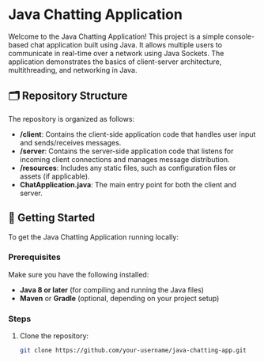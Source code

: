 # Java Chatting Application

Welcome to the Java Chatting Application! This project is a simple console-based chat application built using Java. It allows multiple users to communicate in real-time over a network using Java Sockets. The application demonstrates the basics of client-server architecture, multithreading, and networking in Java.

## 🗂️ Repository Structure

The repository is organized as follows:

- **/client**: Contains the client-side application code that handles user input and sends/receives messages.
- **/server**: Contains the server-side application code that listens for incoming client connections and manages message distribution.
- **/resources**: Includes any static files, such as configuration files or assets (if applicable).
- **ChatApplication.java**: The main entry point for both the client and server.

## 🚀 Getting Started

To get the Java Chatting Application running locally:

### Prerequisites

Make sure you have the following installed:

- **Java 8 or later** (for compiling and running the Java files)
- **Maven** or **Gradle** (optional, depending on your project setup)

### Steps

1. Clone the repository:
   ```bash
   git clone https://github.com/your-username/java-chatting-app.git
